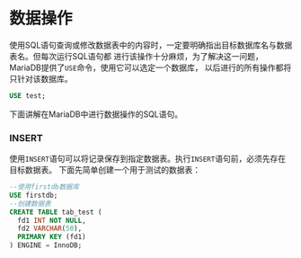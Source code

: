 数据操作
=============================================
使用SQL语句查询或修改数据表中的内容时，一定要明确指出目标数据库名与数据表名。但每次运行SQL语句都
进行该操作十分麻烦，为了解决这一问题，MariaDB提供了`USE`命令，使用它可以选定一个数据库，
以后进行的所有操作都将只针对该数据库。
```sql
USE test;
```
下面讲解在MariaDB中进行数据操作的SQL语句。

### INSERT
使用`INSERT`语句可以将记录保存到指定数据表。执行`INSERT`语句前，必须先存在目标数据表。
下面先简单创建一个用于测试的数据表：
```sql
--使用firstdb数据库
USE firstdb;
--创建数据表
CREATE TABLE tab_test (
  fd1 INT NOT NULL,
  fd2 VARCHAR(50),
  PRIMARY KEY (fd1)
) ENGINE = InnoDB;
```
